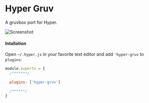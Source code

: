 # Hyper Gruv
A gruvbox port for Hyper.

![Screenshot](http://imgur.com/a/CRaXr)

#### Intallation
Open `~/.hyper.js` in your favorite text editor and add `'hyper-gruv` to
`plugins`:

```javascript
module.exports = {
  /*******/ 

  plugins: ['hyper-gruv']

  /******/
}
```


